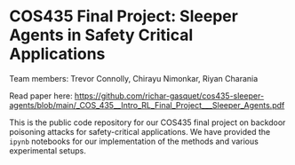 # COS435 Final Project: Sleeper Agents in Safety Critical Applications
Team members: Trevor Connolly, Chirayu Nimonkar, Riyan Charania

Read paper here: https://github.com/richar-gasquet/cos435-sleeper-agents/blob/main/_COS_435__Intro_RL_Final_Project___Sleeper_Agents.pdf

This is the public code repository for our COS435 final project on backdoor poisoning attacks for safety-critical applications. We have provided the ``ipynb`` notebooks for our implementation of the methods and various experimental setups.

